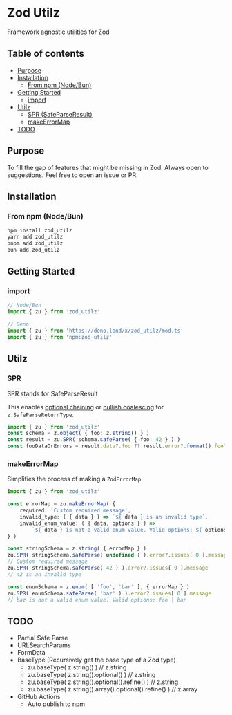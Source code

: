# Zod Utilz
Framework agnostic utilities for Zod

## Table of contents
- [Purpose](#purpose)
- [Installation](#installation)
    - [From npm (Node/Bun)](#from-npm-nodebun)
- [Getting Started](#getting-started)
    - [import](#import)
- [Utilz](#api)
    - [SPR (SafeParseResult)](#spr)
    - [makeErrorMap](#makeerrormap)
- [TODO](#todo)

## Purpose
To fill the gap of features that might be missing in Zod. Always open to suggestions. Feel free to open an issue or PR.

## Installation

### From npm (Node/Bun)
```sh
npm install zod_utilz
yarn add zod_utilz
pnpm add zod_utilz
bun add zod_utilz
```

## Getting Started

### import
```ts
// Node/Bun
import { zu } from 'zod_utilz'

// Deno
import { zu } from 'https://deno.land/x/zod_utilz/mod.ts'
import { zu } from 'npm:zod_utilz'
```

## Utilz

### SPR
SPR stands for SafeParseResult

This enables [optional chaining](https://developer.mozilla.org/en-US/docs/Web/JavaScript/Reference/Operators/Optional_chaining) or [nullish coalescing](https://developer.mozilla.org/en-US/docs/Web/JavaScript/Reference/Operators/Nullish_coalescing) for `z.SafeParseReturnType`.

```ts
import { zu } from 'zod_utilz'
const schema = z.object( { foo: z.string() } )
const result = zu.SPR( schema.safeParse( { foo: 42 } ) )
const fooDataOrErrors = result.data?.foo ?? result.error?.format().foo?._errors
```

### makeErrorMap
Simplifies the process of making a `ZodErrorMap`
```ts
import { zu } from 'zod_utilz'

const errorMap = zu.makeErrorMap( {
    required: 'Custom required message',
    invalid_type: ( { data } ) => `${ data } is an invalid type`,
    invalid_enum_value: ( { data, options } ) =>
        `${ data } is not a valid enum value. Valid options: ${ options?.join( ' | ' ) } `,
} )

const stringSchema = z.string( { errorMap } )
zu.SPR( stringSchema.safeParse( undefined ) ).error?.issues[ 0 ].message
// Custom required message
zu.SPR( stringSchema.safeParse( 42 ) ).error?.issues[ 0 ].message
// 42 is an invalid type

const enumSchema = z.enum( [ 'foo', 'bar' ], { errorMap } )
zu.SPR( enumSchema.safeParse( 'baz' ) ).error?.issues[ 0 ].message
// baz is not a valid enum value. Valid options: foo | bar
```

<!-- ### Partial Safe Parse -->
<!-- https://gist.github.com/JacobWeisenburger/d5dbb4d5bcbb287b7661061a78536423 -->

<!-- ### URLSearchParams -->
<!-- https://gist.github.com/JacobWeisenburger/9256eae415f6b0a04b718d633266a4e0 -->

<!-- ### FormData -->

## TODO
- Partial Safe Parse
- URLSearchParams
- FormData
- BaseType (Recursively get the base type of a Zod type)
    - zu.baseType( z.string() ) // z.string
    - zu.baseType( z.string().optional() ) // z.string
    - zu.baseType( z.string().optional().refine() ) // z.string
    - zu.baseType( z.string().array().optional().refine() ) // z.array
- GitHub Actions
    - Auto publish to npm
